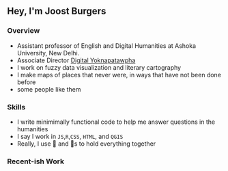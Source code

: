 ## Hey, I'm Joost Burgers

### Overview

- Assistant professor of English and Digital Humanities at Ashoka University, New Delhi. 
- Associate Director [Digital Yoknapatawpha](http://faulkner.iath.virginia.edu/)
- I work on fuzzy data visualization and literary cartography
- I make maps of places that never were, in ways that have not been done before
- some people like them

### Skills
- I write minimimally functional code to help me answer questions in the humanities
- I say I work in `JS`,`R`,`CSS`, `HTML`, and `QGIS`
- Really, I use :thread: and 📎s to hold everything together

### Recent-ish Work





<!---
joostburgers/joostburgers is a ✨ special ✨ repository because its `README.md` (this file) appears on your GitHub profile.
You can click the Preview link to take a look at your changes.
--->
